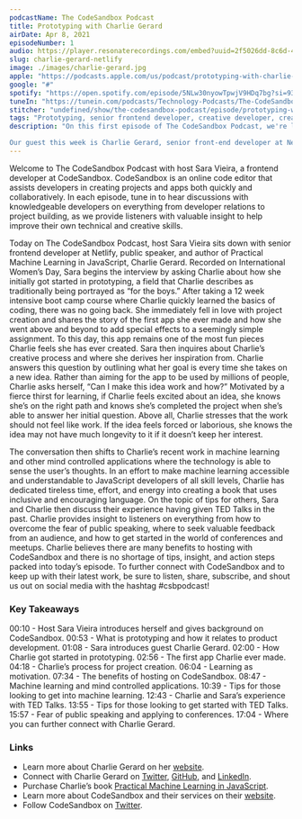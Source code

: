 ```yaml
---
podcastName: The CodeSandbox Podcast
title: Prototyping with Charlie Gerard
airDate: Apr 8, 2021
episodeNumber: 1
audio: https://player.resonaterecordings.com/embed?uuid=2f5026dd-8c6d-41a8-898a-97f0d239cd42&accentColor=13,180,206&backgroundColor=242,242,242 
slug: charlie-gerard-netlify
image: ./images/charlie-gerard.jpg
apple: "https://podcasts.apple.com/us/podcast/prototyping-with-charlie-gerard/id1558498059?i=1000516262532"
google: "#"
spotify: "https://open.spotify.com/episode/5NLw30nyowTpwjV9HDq7bg?si=9314d9ff14544972"
tuneIn: "https://tunein.com/podcasts/Technology-Podcasts/The-CodeSandbox-Podcast-p1416545/?topicId=162133133"
stitcher: "undefined/show/the-codesandbox-podcast/episode/prototyping-with-charlie-gerard-83012942"
tags: "Prototyping, senior frontend developer, creative developer, creative technologist, product development, HTML, transcribing, code, coding, app development, app, project creation, JavaScript, Python, Tensorflow, open source, closed source, software, hardware, learning, motivation, author, technology, hosting, machine learning, brain senses, mind control, mind controlled applications, raw data, TED Talks, public speaking, conference speaker, web developer, web development"
description: "On this first episode of The CodeSandbox Podcast, we're looking at prototyping. Prototyping allows you to test ideas earlier, iterate more, and create better products. Whether it's a static website, a component, or a full-stack web app, prototyping is extremely important when it comes to project development.

Our guest this week is Charlie Gerard, senior front-end developer at Netlify and author of Practical Machine Learning in JavaScript. We'll talk with her about machine learning, tech talks, and the process behind prototyping for side projects."
---
```


Welcome to The CodeSandbox Podcast with host Sara Vieira, a frontend developer
at CodeSandbox. CodeSandbox is an online code editor that assists developers in
creating projects and apps both quickly and collaboratively. In each episode,
tune in to hear discussions with knowledgeable developers on everything from
developer relations to project building, as we provide listeners with valuable
insight to help improve their own technical and creative skills.

Today on The CodeSandbox Podcast, host Sara Vieira sits down with senior
frontend developer at Netlify, public speaker, and author of Practical Machine
Learning in JavaScript, Charlie Gerard. Recorded on International Women’s Day,
Sara begins the interview by asking Charlie about how she initially got started
in prototyping, a field that Charlie describes as traditionally being portrayed
as “for the boys.” After taking a 12 week intensive boot camp course where
Charlie quickly learned the basics of coding, there was no going back. She
immediately fell in love with project creation and shares the story of the first
app she ever made and how she went above and beyond to add special effects to a
seemingly simple assignment. To this day, this app remains one of the most fun
pieces Charlie feels she has ever created. Sara then inquires about Charlie’s
creative process and where she derives her inspiration from. Charlie answers
this question by outlining what her goal is every time she takes on a new idea.
Rather than aiming for the app to be used by millions of people, Charlie asks
herself, “Can I make this idea work and how?” Motivated by a fierce thirst for
learning, if Charlie feels excited about an idea, she knows she’s on the right
path and knows she’s completed the project when she’s able to answer her initial
question. Above all, Charlie stresses that the work should not feel like work.
If the idea feels forced or laborious, she knows the idea may not have much
longevity to it if it doesn’t keep her interest.

The conversation then shifts to Charlie’s recent work in machine learning and
other mind controlled applications where the technology is able to sense the
user’s thoughts. In an effort to make machine learning accessible and
understandable to JavaScript developers of all skill levels, Charlie has
dedicated tireless time, effort, and energy into creating a book that uses
inclusive and encouraging language. On the topic of tips for others, Sara and
Charlie then discuss their experience having given TED Talks in the past.
Charlie provides insight to listeners on everything from how to overcome the
fear of public speaking, where to seek valuable feedback from an audience, and
how to get started in the world of conferences and meetups. Charlie believes
there are many benefits to hosting with CodeSandbox and there is no shortage of
tips, insight, and action steps packed into today’s episode. To further connect
with CodeSandbox and to keep up with their latest work, be sure to listen,
share, subscribe, and shout us out on social media with the hashtag #csbpodcast!

### Key Takeaways

00:10 - Host Sara Vieira introduces herself and gives background on CodeSandbox.
00:53 - What is prototyping and how it relates to product development. 01:08 -
Sara introduces guest Charlie Gerard. 02:00 - How Charlie got started in
prototyping. 02:56 - The first app Charlie ever made. 04:18 - Charlie’s process
for project creation. 06:04 - Learning as motivation. 07:34 - The benefits of
hosting on CodeSandbox. 08:47 - Machine learning and mind controlled
applications. 10:39 - Tips for those looking to get into machine learning.
12:43 - Charlie and Sara’s experience with TED Talks. 13:55 - Tips for those
looking to get started with TED Talks. 15:57 - Fear of public speaking and
applying to conferences. 17:04 - Where you can further connect with Charlie
Gerard.

### Links

- Learn more about Charlie Gerard on her [website](https://charliegerard.dev).
- Connect with Charlie Gerard on [Twitter](https://twitter.com/devdevcharlie),
  [GitHub](https://github.com/charliegerard), and
  [LinkedIn](https://www.linkedin.com/in/charliegerard/?locale=en_US).
- Purchase Charlie’s book
  [Practical Machine Learning in JavaScript](https://www.amazon.com/Practical-Machine-Learning-JavaScript-TensorFlow-js/dp/1484264177).
- Learn more about CodeSandbox and their services on their
  [website](https://codesandbox.io).
- Follow CodeSandbox on [Twitter](https://twitter.com/codesandbox?lang=en).
